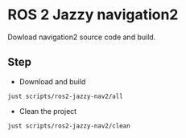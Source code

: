 # ROS 2 Jazzy navigation2

Dowload navigation2 source code and build.

## Step

* Download and build

```shell
just scripts/ros2-jazzy-nav2/all
```

* Clean the project

```shell
just scripts/ros2-jazzy-nav2/clean
```
